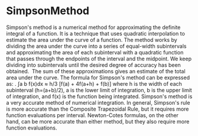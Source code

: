 # SimpsonMethod
Simpson's method is a numerical method for approximating the definite 
integral of a function. It is a technique that uses quadratic interpolation
to estimate the area under the curve of a function.
The method works by dividing the area under the curve into a series of 
equal-width subintervals and approximating the area of each subinterval
with a quadratic function that passes through the endpoints of the interval 
and the midpoint. We keep dividing into subintervals until the desired degree
of accuracy has been obtained.  The sum of these approximations gives an estimate 
of the total area under the curve.
The formula for Simpson's method can be expressed as:
. ∫a b f(x)dx ≈ h/3 [f(a) + 4f(a+h) + f(b)]
where h is the width of each subinterval (h=(a+b)/2),
a is the lower limit of integration, b is the upper limit of integration, 
and f(x) is the function being integrated.
Simpson's method is a very accurate method of numerical integration.
In general, Simpson's rule is more accurate than the Composite Trapezoidal Rule, 
but it requires more function evaluations per interval. Newton-Cotes formulas, 
on the other hand, can be more accurate than either method, but they also require
more function evaluations.
